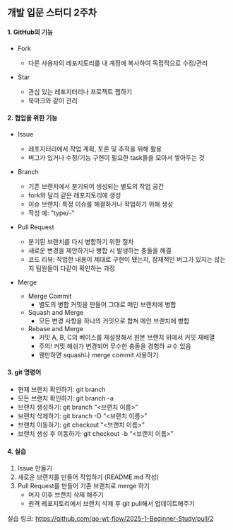 ## 개발 입문 스터디 2주차

#### 1. GitHub의 기능
* Fork
    - 다른 사용자의 레포지토리를 내 계정에 복사하여 독립적으로 수정/관리

* Star
    - 관심 있는 레포지터리나 프로젝트 찜하기
    - 북마크와 같이 관리

#### 2. 협업을 위한 기능
* Issue
    - 레포지터리에서 작업 계획, 토론 및 추적을 위해 활용
    - 버그가 있거나 수정/기능  구현이 필요한 task들을 모아서 쌓아두는 것

* Branch
    - 기존 브랜치에서 분기되어 생성되는 별도의 작업 공간
    - fork와 달리 같은 레포지토리에 생성
    - 이슈 브랜치: 특정 이슈를 해결하거나 작업하기 위해 생성
    - 작성 예: "type/<issue no.>-<brief explanation>"

* Pull Request
    - 분기된 브랜치를 다시 병합하기 위한 절차
    - 새로운 변경을 제안하거나 병합 시 발생하는 충돌을 해결
    - 코드 리뷰: 작업한  내용이 제대로 구현이 됐는지, 잠재적인 버그가 있지는 않는지 팀원들이 다같이 확인하는 과정

* Merge
    - Merge Commit
        + 별도의 병합 커밋을 만들어 그대로 메인 브랜치에 병합
    - Squash and Merge
        + 모든 변경 사항을 하나의 커밋으로 합쳐 메인 브랜치에 병합
    - Rebase and Merge
        + 커밋 A, B, C의 베이스를 재설정해서 원본 브랜치 위에서 커밋 재배열
        + 주의! 커밋 해쉬가 변경되어 무수한 충돌을 경험하 ㄹ수 있음
        + 웬만하면 squash나 merge commit 사용하기

#### 3. git 명령어
- 현재 브랜치 확인하기: git branch
- 모든 브랜치 확인하기: git branch -a
- 브랜치 생성하기: git branch “<브랜치 이름>”
- 브랜치 삭제하기: git branch -D “<브랜치 이름>”
- 브랜치 이동하기: git checkout “<브랜치 이름>”
- 브랜치 생성 후 이동하기: git checkout -b “<브랜치 이름>”

#### 4. 실습
1. Issue 만들기
2. 새로운 브랜치를 만들어 작업하기 (README.md 작성)
3. Pull Request를 만들어 기존 브랜치로 merge 하기
    - 머지 이후 브랜치 삭제 해주기
    - 원격 레포지토리에서 브랜치 삭제 후 git pull해서 업데이트해주기

실습 링크: https://github.com/go-wt-flow/2025-1-Beginner-Study/pull/2

